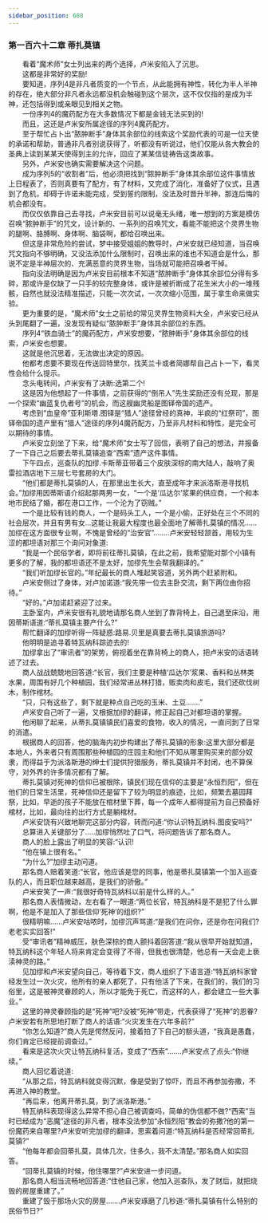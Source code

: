 ```yaml
---
sidebar_position: 608
---
```

### 第一百六十二章 蒂扎莫镇  


　　看着“魔术师”女士列出来的两个选择，卢米安陷入了沉思。  
　　这都是非常好的奖励!  
　　要知道，序列4是非凡者质变的一个节点，从此能拥有神性，转化为半人半神的存在，绝大部分非凡者永远都没机会触碰到这个层次，这不仅仅指的是成为半神，还包括得到或亲眼见到相关之物。  
　　一份序列4的魔药配方在大多数情况下都是金钱无法买到的!  
　　而且，这还是卢米安所属途径的序列4魔药配方。  
　　至于帮忙占卜出“脓肿断手”身体其余部位的线索这个奖励代表的可是一位天使的承诺和帮助，普通非凡者别说获得了，听都没有听说过，他们仅能从各大教会的圣典上读到某某天使得到主的允许，回应了某某信徒祷告这类故事。  
　　另外，卢米安也确实需要解决这个问题。  
　　成为序列5的“收割者”后，他必须把找到“脓肿断手”身体其余部位这件事情放上日程表了，否则真要有了配方，有了材料，又完成了消化，准备好了仪式，且遇到了危机，却碍于许诺未能完成，受到誓约限制，没法及时晋升半神，那连后悔的机会都没有。  
　　而仅仅依靠自己去寻找，卢米安目前可以说毫无头绪，唯一想到的方案是模仿召唤“脓肿断手”的咒文，设计新的、一系列的召唤咒文，看能不能把这个灵界生物的腿啊、胳膊啊、身体啊、脑袋啊，都给召唤出来。  
　　但这是非常危险的尝试，梦中接受姐姐的教导时，卢米安就已经知道，当召唤咒文指向不够明确，又没法添加什么限制时，召唤出来的谁也不知道会是什么，那说不定是半神层次的、充满恶意的灵界生物，当场就可能把召唤者干掉。  
　　指向没法明确是因为卢米安目前根本不知道“脓肿断手”身体其余部位分得有多碎，那或许是仅缺了一只手的较完整身体，或许是被折断成了花生米大小的一堆残骸，自然也就没法精准描述，只能一次次试，一次次缩小范围，属于拿生命来做实验。  
　　更为重要的是，“魔术师”女士之前给的常见灵界生物资料大全，卢米安已经从头到尾翻了一遍，没发现有疑似“脓肿断手”身体其余部位的东西。  
　　序列4“铁血骑士”的魔药配方，卢米安想要，“脓肿断手”身体其余部位的线索，卢米安也想要。  
　　这就是他沉思着，无法做出决定的原因。  
　　他都考虑要不要现在传送回特里尔，找芙兰卡或者简娜帮自己占卜一下，看灵性会给什么提示。  
　　念头电转间，卢米安有了决断:选第二个!  
　　这是因为他想起了一件事情，之前获得的“倒吊人”先生奖励还没有兑现，那是一个探索“幽蓝复仇者号”的机会，而这艘幽灵船是图铎帝国的遗产。  
　　考虑到“血皇帝”亚利斯塔.图铎是“猎人”途径曾经的真神，半疯的“红祭司”，图铎帝国的遗产里有“猎人”途径的序列4魔药配方，乃至非凡材料和特性，是完全可以期待的事情。  
　　卢米安立刻坐了下来，给“魔术师”女士写了回信，表明了自己的想法，并报备了一下自己之后要去蒂扎莫镇追查“西索”遗产这件事情。  
　　下午四点，巡查队的加缪.卡斯蒂亚带着三个皮肤深棕的南大陆人，敲响了奥雷拉酒店地下三层七号套房的大门。  
　　“他们都是蒂扎莫镇的人，在那里出生长大，直至成年才来派洛斯港寻找机会。”加缪用因蒂斯语介绍起那两男一女，“一个是‘瓜达尔’浆果的供应商，一个和本地市民结了婚，都在港口工作，一个沦为了窃贼。”  
　　一个是比较有钱的商人，一个是码头工人，一个是小偷，正好处在三个不同的社会层次，并且有男有女…这能让我最大程度也最全面地了解蒂扎莫镇的情况......加缪在这方面很专业啊，不愧是曾经的“治安官”….….卢米安轻轻颔首，用较为生涩的都坦语对那三个询问对象道:  
　　“我是一个民俗学者，即将前往蒂扎莫镇，在此之前，我希望能对那个小镇有更多的了解，我的都坦语还不是太好，加缪先生会帮我翻译的。”  
　　“我们听加缪长官的。”年纪最长的商人堆起笑容道，另外两个赶紧附和。  
　　卢米安侧过了身体，对卢加诺道:“我先带一位去主卧交流，剩下两位由你招待。”  
　　“好的。”卢加诺赶紧迎了过来。  
　　主卧室内，卢米安很有礼貌地请那名商人坐到了靠背椅上，自己退至床沿，用因蒂斯语道:“蒂扎莫镇主要产什么?”  
　　帮忙翻译的加缪听得一阵疑惑:路易.贝里是真要去蒂扎莫镇旅游吗?  
　　他明明是追寻着特瓦纳科踪迹去的!  
　　加缪拿出了“审讯者”的架势，俯视着坐在靠背椅上的商人，把卢米安的话语转述了过去。  
　　商人战战兢兢地回答道:“长官，我们主要是种植‘瓜达尔’浆果、香料和丛林类水果，周围有好几个种植园，我们经常进丛林打猎，贩卖肉和皮毛，我们还砍伐树木，制作棺材。  
　　“只，只有这些了，剩下就是种点自己吃的玉米、土豆.……”  
　　卢米安自己听了一遍，又根据加缪的翻译，修正起自己对都坦语的掌握。  
　　他闲聊了起来，从蒂扎莫镇镇民们喜爱的食物，收入的情况，一直问到了日常的消遣。  
　　根据商人的回答，他的脑海内初步构建出了蒂扎莫镇的形象:这里大部分都是本地人，外来者只有周围那些种植园的庄园主和他们不知从哪里购买来的部分奴隶，而得益于为派洛斯港的绅士们提供狩猎服务，蒂扎莫镇并不封闭，也不算保守，对外界的许多情况都有了解。  
　　蒂扎莫镇对死神的信仰已被根除，镇民们现在信仰的主要是“永恒烈阳”，但在他们的日常生活里，死神信仰还是留下了较为明显的痕迹，比如，频繁去墓园拜祭，比如，早逝的孩子不能放在棺材里下葬，每一个成年人都得提前为自己预备好棺材，比如，最向往的出行方式是躺棺材。  
　　卢米安饶有兴致地聊完这部分内容，转而问道:“你认识特瓦纳科.图皮安吗?”  
　　总算进入关键部分了…..加缪悄然吐了口气，将问题告诉了那名商人。  
　　商人的脸上露出了明显的笑容:“认识!  
　　“他在镇上很有名。”  
　　“为什么?”加缪主动问道。  
　　那名商人赔着笑道:“长官，他应该是您的同事，他是蒂扎莫镇第一个加入巡查队的人，而且职位越来越高，是我们的骄傲。”  
　　卢米安笑了一声:“我很好奇特瓦纳科以前是什么样的人。”  
　　那名商人表情微动，左右看了一眼道:“两位长官，特瓦纳科是不是犯了什么罪啊，他是不是加入了那些信仰‘死神’的组织?”  
　　很精明嘛......卢米安咕哝时，加缪沉声骂道:“是我们在问你，还是你在问我们?老老实实回答!”  
　　受“审讯者”精神威压，肤色深棕的商人颤抖着回答道:“我从很早开始就知道，特瓦纳科这个年轻人将来肯定会变得了不得，但我也很清楚，他总有一天会走上亵渎神灵的路。”  
　　见加缪和卢米安望向自己，等待着下文，商人组织了下语言道:“特瓦纳科家曾经发生过一次火灾，他所有的亲人都死了，只有他活了下来，在我们的，我们的习俗里，这是被神灵眷顾的人，所以才能免于死亡，而这样的人，都会建立一些大事业。”  
　　这里的神灵眷顾指的是“死神”吧?没被“死神“带走，代表获得了“死神”的恩眷?卢米安若有所思地打断了商人的话语:“火灾发生在六年多前?“  
　　“你怎么知道?”商人先是愕然反问，接着拍了下自己的额头道，“我真是愚蠢，你们肯定已经提前调查过。”  
　　看来是这次火灾让特瓦纳科复活，变成了“西索”…….卢米安点了点头:“你继续。”  
　　商人回忆着说道:  
　　“从那之后，特瓦纳科就变得沉默，像是受到了惊吓，而且不再参加弥撒，不再进入神的教堂。  
　　“再后来，他离开蒂扎莫，到了派洛斯港。”  
　　特瓦纳科表现得这么异常不担心自己被调查吗，简单的伪信都不做?“西索”当时已经成为“恶魔”途径的非凡者，根本没法参加“永恒烈阳”教会的弥撒?他的第一份魔药来自哪里?卢米安听完加缪的翻译，思索着问道:“特瓦纳科是否经常回蒂扎莫镇?”  
　　“他每年都会回蒂扎莫，具体几次，住多久，我不太清楚。”那名商人如实回答。  
　　“回蒂扎莫镇的时候，他住哪里?”卢米安进一步问道。  
　　那名商人相当流畅地回答道:“住他自己家，他加入巡查队，发了财后，就把烧毁的房屋重建了。”  
　　重建了毁于那场火灾的房屋…….卢米安琢磨了几秒道:“蒂扎莫镇有什么特别的民俗节日?”  
